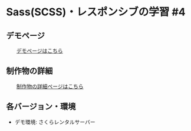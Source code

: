 # Sass(SCSS)・レスポンシブの学習 #4

## デモページ

&emsp;&emsp;[デモページはこちら](https://created-portfolio.com/sass/)<br>

## 制作物の詳細

&emsp;&emsp;[制作物の詳細ページはこちら](https://created-portfolio.com/sass.html/)

## 各バージョン・環境

- デモ環境: さくらレンタルサーバー
